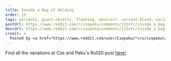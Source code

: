 ```yaml
---
title: Inside a Bag of Holding
order: 13
tags: variants, giant-objects, floating, abstract, variant:blood, variant:giant-creature, variant:vortex, variant:water, artist:czepeku
postUrl: https://www.reddit.com/r/czepeku/comments/j22xfc/inside_a_bag_of_holding_55x55/
descUrl: https://www.reddit.com/r/czepeku/comments/j22xfc/inside_a_bag_of_holding_55x55/g72tzhg/
credit: >
  Posted by <a href="https://www.reddit.com/user/Czepeku/">/u/czepeku</a> to <a href="https://www.reddit.com/r/czepeku/">/r/czepeku</a> in Sep, 2020. <br/> Please support the artist on <a href="https://www.patreon.com/czepeku/posts">Patreon</a> and <a href="https://marketplace.roll20.net/browse/publisher/327/czepeku">Roll20</a>, as well as follow them on <a href="https://twitter.com/czepeku">Twitter</a>, <a href="https://www.artstation.com/czepeku">ArtStation</a>
---
```

Find all the variations at Cze and Peku's Roll20 post <a href="https://marketplace.roll20.net/browse/set/7855/bag-of-wonders-battle-maps" title="Bag of Wonders Battle Maps by Czepeku on Roll20">here!</a>

